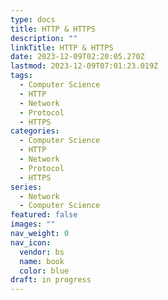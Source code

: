 ```yaml
---
type: docs
title: HTTP & HTTPS
description: ""
linkTitle: HTTP & HTTPS
date: 2023-12-09T02:20:05.270Z
lastmod: 2023-12-09T07:01:23.019Z
tags:
  - Computer Science
  - HTTP
  - Network
  - Protocol
  - HTTPS
categories:
  - Computer Science
  - HTTP
  - Network
  - Protocol
  - HTTPS
series:
  - Network
  - Computer Science
featured: false
images: ""
nav_weight: 0
nav_icon:
  vendor: bs
  name: book
  color: blue
draft: in progress
---
```

